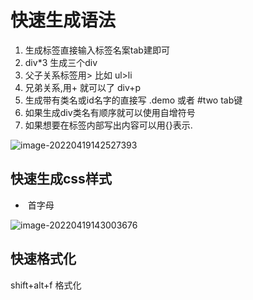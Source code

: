 # 快速生成语法

1. 生成标签直接输入标签名案tab建即可
2. div*3  生成三个div
3. 父子关系标签用>  比如  ul>li
4. 兄弟关系,用+ 就可以了   div+p
5. 生成带有类名或id名字的直接写  .demo  或者 #two tab键
6. 如果生成div类名有顺序就可以使用自增符号  
7. 如果想要在标签内部写出内容可以用{}表示.

![image-20220419142527393](C:\Users\小柯\AppData\Roaming\Typora\typora-user-images\image-20220419142527393.png)

## 快速生成css样式

- ​                                            首字母

![image-20220419143003676](C:\Users\小柯\AppData\Roaming\Typora\typora-user-images\image-20220419143003676.png)

## 快速格式化

shift+alt+f  格式化

